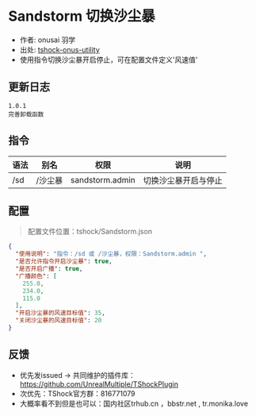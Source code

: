 # Sandstorm 切换沙尘暴
- 作者: onusai 羽学
- 出处: [tshock-onus-utility](https://github.com/onusai/tshock-onus-utility)
- 使用指令切换沙尘暴开启停止，可在配置文件定义'风速值'

 ## 更新日志

```
1.0.1
完善卸载函数
```
## 指令

| 语法                             | 别名  |       权限       |                   说明                   |
| ------------------------------ | :---: | :--------------: | :--------------------------------------: |
| /sd | /沙尘暴 |  sandstorm.admin  | 切换沙尘暴开启与停止 |

## 配置
> 配置文件位置：tshock/Sandstorm.json
```json
{
  "使用说明": "指令：/sd 或 /沙尘暴，权限：Sandstorm.admin ",
  "是否允许指令开启沙尘暴": true,
  "是否开启广播": true,
  "广播颜色": [
    255.0,
    234.0,
    115.0
  ],
  "开启沙尘暴的风速目标值": 35,
  "关闭沙尘暴的风速目标值": 20
}
```
## 反馈
- 优先发issued -> 共同维护的插件库：https://github.com/UnrealMultiple/TShockPlugin
- 次优先：TShock官方群：816771079
- 大概率看不到但是也可以：国内社区trhub.cn ，bbstr.net , tr.monika.love
